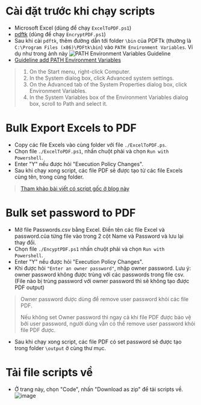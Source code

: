 # Cài đặt trước khi chạy scripts
- Microsoft Excel (dùng để chạy `ExcelToPDF.ps1`)
- [pdftk](https://www.pdflabs.com/tools/pdftk-the-pdf-toolkit/) (dùng để chạy `EncryptPDF.ps1`)
- Sau khi cài `pdftk`, thêm đường dẫn tới folder `\bin` của PDFTk (thường là `C:\Program Files (x86)\PDFtk\bin`) vào `PATH Environment Variables`. Ví dụ như trong ảnh này ![PATH Environment Variables Guideline](https://helpdeskgeek.com/wp-content/pictures/2017/09/edit-environment-variables.png)
- [Guideline add PATH Environment Variables](https://docs.microsoft.com/en-us/previous-versions/office/developer/sharepoint-2010/ee537574(v=office.14)#to-add-a-path-to-the-path-environment-variable) 
> 1. On the Start menu, right-click Computer.
> 1. In the System dialog box, click Advanced system settings.
> 1. On the Advanced tab of the System Properties dialog box, click Environment Variables.
> 1. In the System Variables box of the Environment Variables dialog box, scroll to Path and select it.

# Bulk Export Excels to PDF
- Copy các file Excels vào cùng folder với file `./ExcelToPDF.ps`.
- Chọn file `./ExcelToPDF.ps1`, nhấn chuột phải và chọn `Run with Powershell`.
- Enter "Y" nếu được hỏi "Execution Policy Changes".
- Sau khi chạy xong script, các file PDF sẽ được tạo từ các file Excels cùng tên, trong cùng folder.
> [Tham khảo bài viết có script gốc ở blog này](https://devblogs.microsoft.com/scripting/save-a-microsoft-excel-workbook-as-a-pdf-file-by-using-powershell/)

# Bulk set password to PDF
- Mở file Passwords.csv bằng Excel. Điền tên các file Excel và password.của từng file vào trong 2 cột Name và Password và lưu lại thay đổi. 
- Chọn file `./EncyptPDF.ps1` nhấn chuột phải và chọn `Run with Powershell`.
- Enter "Y" nếu được hỏi "Execution Policy Changes".
- Khi được hỏi `"Enter an owner password"`, nhập owner password. Lưu ý: owner password không được trùng với các passwords trong file csv. (File nào bị trùng password với owner password thì sẽ không tạo được PDF output)
> Owner password được dùng để remove user password khỏi các file PDF.
> 
> Nếu không set Owner password thì ngay cả khi file PDF được bảo vệ bởi user password, người dùng vẫn có thể remove user password khỏi file PDF được.
- Sau khi chạy xong script, các file PDF có set password sẽ được tạo trong folder `\output` ở cùng thư mục.

# Tải file scripts về
- Ở trang này, chọn "Code", nhấn "Download as zip" để tải scripts về.
![image](https://user-images.githubusercontent.com/11418231/189481967-ad173106-e522-4a68-944a-e4b40449adf6.png)

